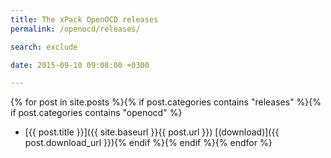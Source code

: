 ```yaml
---
title: The xPack OpenOCD releases
permalink: /openocd/releases/

search: exclude

date: 2015-09-10 09:08:00 +0300

---
```


{% for post in site.posts %}{% if post.categories contains "releases" %}{% if post.categories contains "openocd" %}
* [{{ post.title }}]({{ site.baseurl }}{{ post.url }}) [(download)]({{ post.download_url }}){% endif %}{% endif %}{% endfor %}

